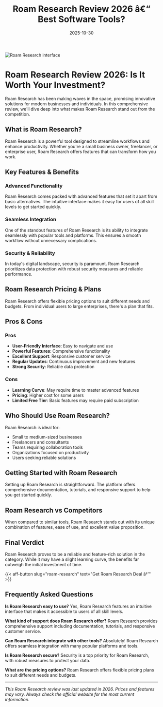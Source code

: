 ﻿---
title: "Roam Research Review 2026 â€“ Best Software Tools?"
date: 2025-10-30
draft: false
rating: 4.8
category: "Software Tools"
tags: ["software-tools", "review", "2026"]
description: "Comprehensive Roam Research review 2026. Discover if this  tool is the best choice for your needs."
keywords: "roam-research, Roam Research, review, software tools, 2026, best software tools"
image: "https://images.unsplash.com/photo-1555949963-aa79dcee981c?w=800&h=400&fit=crop&crop=center"
---

![Roam Research interface](https://images.unsplash.com/photo-1555949963-aa79dcee981c?w=800&h=400&fit=crop&crop=center)

# Roam Research Review 2026: Is It Worth Your Investment?

Roam Research has been making waves in the  space, promising innovative solutions for modern businesses and individuals. In this comprehensive review, we'll dive deep into what makes Roam Research stand out from the competition.

## What is Roam Research?

Roam Research is a powerful  tool designed to streamline workflows and enhance productivity. Whether you're a small business owner, freelancer, or enterprise user, Roam Research offers features that can transform how you work.

## Key Features & Benefits

### Advanced Functionality
Roam Research comes packed with advanced features that set it apart from basic alternatives. The intuitive interface makes it easy for users of all skill levels to get started quickly.

### Seamless Integration
One of the standout features of Roam Research is its ability to integrate seamlessly with popular tools and platforms. This ensures a smooth workflow without unnecessary complications.

### Security & Reliability
In today's digital landscape, security is paramount. Roam Research prioritizes data protection with robust security measures and reliable performance.

## Roam Research Pricing & Plans

Roam Research offers flexible pricing options to suit different needs and budgets. From individual users to large enterprises, there's a plan that fits.

## Pros & Cons

### Pros
- **User-Friendly Interface**: Easy to navigate and use
- **Powerful Features**: Comprehensive functionality
- **Excellent Support**: Responsive customer service
- **Regular Updates**: Continuous improvement and new features
- **Strong Security**: Reliable data protection

### Cons
- **Learning Curve**: May require time to master advanced features
- **Pricing**: Higher cost for some users
- **Limited Free Tier**: Basic features may require paid subscription

## Who Should Use Roam Research?

Roam Research is ideal for:
- Small to medium-sized businesses
- Freelancers and consultants
- Teams requiring collaboration tools
- Organizations focused on productivity
- Users seeking reliable  solutions

## Getting Started with Roam Research

Setting up Roam Research is straightforward. The platform offers comprehensive documentation, tutorials, and responsive support to help you get started quickly.

## Roam Research vs Competitors

When compared to similar tools, Roam Research stands out with its unique combination of features, ease of use, and excellent value proposition.

## Final Verdict

Roam Research proves to be a reliable and feature-rich solution in the  category. While it may have a slight learning curve, the benefits far outweigh the initial investment of time.

{{< aff-button slug="roam-research" text="Get Roam Research Deal â†’" >}}

## Frequently Asked Questions

**Is Roam Research easy to use?**
Yes, Roam Research features an intuitive interface that makes it accessible to users of all skill levels.

**What kind of support does Roam Research offer?**
Roam Research provides comprehensive support including documentation, tutorials, and responsive customer service.

**Can Roam Research integrate with other tools?**
Absolutely! Roam Research offers seamless integration with many popular platforms and tools.

**Is Roam Research secure?**
Security is a top priority for Roam Research, with robust measures to protect your data.

**What are the pricing options?**
Roam Research offers flexible pricing plans to suit different needs and budgets.

---

*This Roam Research review was last updated in 2026. Prices and features may vary. Always check the official website for the most current information.*
